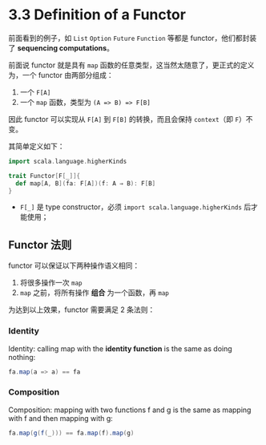 # 3.3 Definition of a Functor

前面看到的例子，如 `List` `Option` `Future` `Function` 等都是 functor，他们都封装了 **sequencing computations**。

前面说 functor 就是具有 `map` 函数的任意类型，这当然太随意了，更正式的定义为，一个 functor 由两部分组成：

1. 一个 `F[A]`
2. 一个 `map` 函数，类型为 `(A => B) => F[B]`

因此 functor 可以实现从 `F[A]` 到 `F[B]` 的转换，而且会保持 `context`（即 `F`）不变。

其简单定义如下：

```Scala
import scala.language.higherKinds

trait Functor[F[_]]{
  def map[A, B](fa: F[A])(f: A ⇒ B): F[B]
}
```

* `F[_]` 是 type constructor，必须 `import scala.language.higherKinds` 后才能使用；

## Functor 法则

functor 可以保证以下两种操作语义相同：

1. 将很多操作一次 `map`
2. `map` 之前，将所有操作 **组合** 为一个函数，再 `map`

为达到以上效果，functor 需要满足 2 条法则：

### Identity

Identity: calling map with the **identity function** is the same as doing nothing:

```Scala
fa.map(a => a) == fa
```

### Composition

Composition: mapping with two functions f and g is the same as mapping with f and then mapping with g:

```Scala
fa.map(g(f(_))) == fa.map(f).map(g)
```
